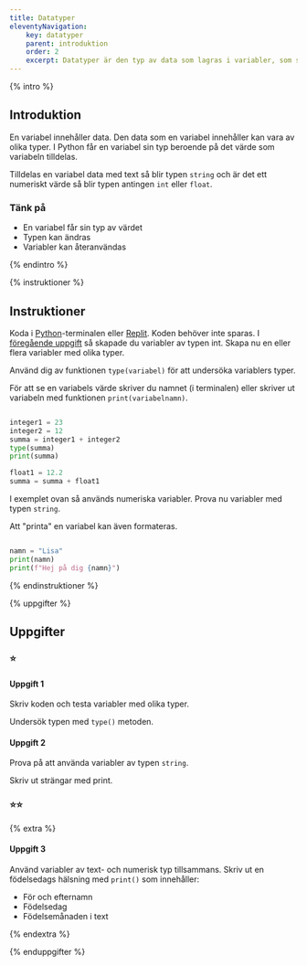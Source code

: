 ```yaml
---
title: Datatyper
eleventyNavigation:
    key: datatyper
    parent: introduktion
    order: 2
    excerpt: Datatyper är den typ av data som lagras i variabler, som siffror och text.
---
```


{% intro %}

## Introduktion

En variabel innehåller data. Den data som en variabel innehåller kan vara av olika typer. I Python får en variabel sin typ beroende på det värde som variabeln tilldelas.

Tilldelas en variabel data med text så blir typen `string` och är det ett numeriskt värde så blir typen antingen `int` eller `float`.

### Tänk på

-   En variabel får sin typ av värdet
-   Typen kan ändras
-   Variabler kan återanvändas

{% endintro %}

{% instruktioner %}

## Instruktioner

Koda i [Python](/kom-igang/installation/python.html)-terminalen eller [Replit](/kom-igang/installation/online.html). Koden behöver inte sparas.
I [föregående uppgift](../variabler-och-varden/) så skapade du variabler av typen int.
Skapa nu en eller flera variabler med olika typer.

Använd dig av funktionen `type(variabel)` för att undersöka variablers typer.

För att se en variabels värde skriver du namnet (i terminalen) eller skriver ut variabeln med funktionen `print(variabelnamn)`.

```python

integer1 = 23
integer2 = 12
summa = integer1 + integer2
type(summa)
print(summa)

float1 = 12.2
summa = summa + float1
```

I exemplet ovan så används numeriska variabler.
Prova nu variabler med typen `string`.

Att "printa" en variabel kan även formateras.

```python

namn = "Lisa"
print(namn)
print(f"Hej på dig {namn}")
```

{% endinstruktioner %}

{% uppgifter %}

## Uppgifter

### ⭐

#### Uppgift 1

Skriv koden och testa variabler med olika typer.

Undersök typen med `type()` metoden.

#### Uppgift 2

Prova på att använda variabler av typen `string`.

Skriv ut strängar med print.

### ⭐⭐

{% extra %}

#### Uppgift 3

Använd variabler av text- och numerisk typ tillsammans.
Skriv ut en födelsedags hälsning med `print()` som innehåller:

-   För och efternamn
-   Födelsedag
-   Födelsemånaden i text

{% endextra %}

{% enduppgifter %}
